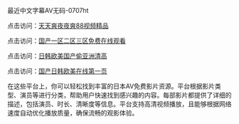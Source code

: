 最近中文字幕AV无码-0707ht


点击访问：<a href="https://tfda.pages.dev/">天天爽夜夜爽88视频精品</a>

点击访问：<a href="https://cfad.pages.dev/">国产一区二区三区免费在线观看</a>

点击访问：<a href="https://gfd-5xg.pages.dev/">日韩欧美国产偷亚洲清高</a>

点击访问：<a href="https://bered.pages.dev/">国产日韩欧美在线第一页</a>

在这些平台上，你可以轻松找到丰富的日本AV免费影片资源。平台根据影片类型、演员等进行分类，帮助用户快速找到感兴趣的内容。每部影片都提供了详细的描述，包括演员、时长、清晰度等信息。平台支持高清视频播放，且能够根据网络速度自动优化播放质量，确保流畅的观影体验。

<span style="display:none;">[Canonical link](https://github.com/hehe20250707/hehe7 ）</span>
